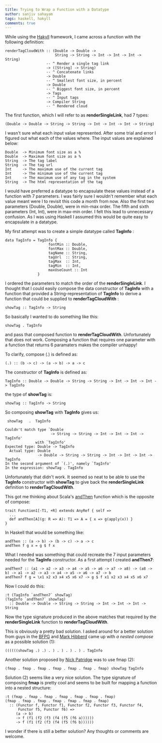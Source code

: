 ```yaml
---
title: Trying to Wrap a Function with a Datatype
author: sanjiv sahayam
tags: haskell, hakyll
comments: true
---
```


While using the [Hakyll](http://jaspervdj.be/hakyll) framework, I came across a function with the following definition:

```{.haskell}
renderTagCloudWith :: (Double -> Double ->
                       String -> String -> Int -> Int -> Int -> String)
                   -- ^ Render a single tag link
                   -> ([String] -> String)
                   -- ^ Concatenate links
                   -> Double
                   -- ^ Smallest font size, in percent
                   -> Double
                   -- ^ Biggest font size, in percent
                   -> Tags
                   -- ^ Input tags
                   -> Compiler String
                   -- ^ Rendered cloud
```

The first function, which I will refer to as __renderSingleLink__, had 7 types:

```{.haskell}
(Double -> Double -> String -> String -> Int -> Int -> Int -> String)
```
 
 I wasn't sure what each input value represented. After some trial and error I figured out what each of the values where. The input values are explained below:

```{.haskell}
Double  -> Minimum font size as a %
Double  -> Maximum font size as a %
String  -> The tag label
String  -> The tag url
Int     -> The maximum use of the current tag
Int     -> The minimum use of the current tag
Int     -> The maximum use of any tag in the system
String  -> The html representation of the tag
```
I would have preferred a datatype to encapsulate these values instead of a function with 7 parameters. I was fairly sure I wouldn't remember what each value meant were I to revisit this code a month from now. Also the first two parameters (Double, Double), were in min-max order. The fifth and sixth parameters (Int, Int), were in max-min order. I felt this lead to unnecessary confusion. As I was using Haskell I assumed this would be quite easy to encapsulate in a datatype.


My first attempt was to create a simple datatype called __TagInfo__ :

```{.haskell}
data TagInfo = TagInfo {
                    fontMin :: Double,
                    fontMax :: Double,
                    tagName :: String,
                    tagUrl  :: String,
                    tagMax  :: Int,
                    tagMin  :: Int,                    
                    maxUseCount :: Int
               }
```

I ordered the parameters to match the order of the __renderSingleLink__. I thought that I could easily compose the data constructor of __TagInfo__ with a function that provided a String-representation of __TagInfo__ to derive a function that could be supplied to __renderTagCloudWith__ :

```{.haskell}
showTag :: TagInfo -> String
```

So basically I wanted to do something like this:

```{.haskell}
showTag . TagInfo
```

and pass that composed function to __renderTagCloudWith__. Unfortunately that does not work. Composing a function that requires one parameter with a function that returns 6 paramaters makes the compiler unhappy!

To clarify, compose (.) is defined as:

```{.haskell}
(.) :: (b -> c) -> (a -> b) -> a -> c
```

The constructor of __TagInfo__ is defined as:


```{.haskell .scrollx}
TagInfo :: Double -> Double -> String -> String -> Int -> Int -> Int -> TagInfo
```

the type of __showTag__ is:

```{.haskell}
showTag :: TagInfo -> String
```

So composing __showTag__ with __TagInfo__ gives us:

```{.haskell}
 showTag   .  TagInfo

Couldn't match type `Double
                     -> String -> String -> Int -> Int -> Int -> TagInfo'
              with `TagInfo'
Expected type: Double -> TagInfo
  Actual type: Double
               -> Double -> String -> String -> Int -> Int -> Int -> TagInfo
In the second argument of `(.)', namely `TagInfo'
In the expression: showTag . TagInfo
```
Unfortunately that didn't work. It seemed so neat to be able to use the __TagInfo__ constructor with __showTag__ to give back the __renderSingleLink__ definition to __renderTagCloudWith__. 

This got me thinking about Scala's [andThen](https://github.com/scala/scala/blob/v2.11.1/src/library/scala/Function1.scala) function which is the opposite of compose:

```{.scala}
trait Function1[-T1, +R] extends AnyRef { self =>
  ...
  def andThen[A](g: R => A): T1 => A = { x => g(apply(x)) }
}  
```

In Haskell that would be something like:

```{.haskell}
andThen :: (a -> b) -> (b -> c) -> a -> c
andThen f g x = g $ f x
```
What I needed was something that could recreate the 7 input parameters needed for the __TagInfo__ constructor. As a first attempt I created __andThen7__:

```{.haskell .scrollx}
andThen7 :: (a1 -> a2 -> a3 -> a4 -> a5 -> a6 -> a7 -> a8) -> (a8 -> b) -> a1 -> a2 -> a3 -> a4 -> a5 -> a6 -> a7 -> b
andThen7 f g = \x1 x2 x3 x4 x5 x6 x7 -> g $ f x1 x2 x3 x4 x5 x6 x7
```

Now I could do this:

```{.haskell}
:t (TagInfo `andThen7` showTag)
(TagInfo `andThen7` showTag)
  :: Double -> Double -> String -> String -> Int -> Int -> Int -> String
```

Now the type signature produced in the above matches that required by the __renderSingleLink__ function
to __renderTagCloudWith__. 

This is obviously a pretty bad solution. I asked around for a better solution from guys in the [BFPG](http://www.meetup.com/Brisbane-Functional-Programming-Group) and [Mark Hibberd](https://twitter.com/markhibberd) came up with _a nested compose_ as a possible solution (1):

```{.haskell}
((((((showTag .) .) . ) . ) . ) . ) . TagInfo
```

Another solution proposed by [Nick Patridge](https://twitter.com/nkpart) was to use fmap (2):

```{.haskell}
(fmap . fmap . fmap . fmap . fmap . fmap . fmap) showTag TagInfo
```

Solution (2) seems like a very nice solution. The type signature of composing __fmap__ is pretty cool and seems to be built for mapping a function into a nested structure:

```{.haskell}
:t (fmap . fmap . fmap . fmap . fmap . fmap . fmap)
(fmap . fmap . fmap . fmap . fmap . fmap . fmap)
  :: (Functor f, Functor f1, Functor f2, Functor f3, Functor f4,
      Functor f5, Functor f6) =>
     (a -> b)
     -> f (f1 (f2 (f3 (f4 (f5 (f6 a))))))
     -> f (f1 (f2 (f3 (f4 (f5 (f6 b))))))
```

I wonder if there is still a better solution? Any thoughts or comments are welcome.





























